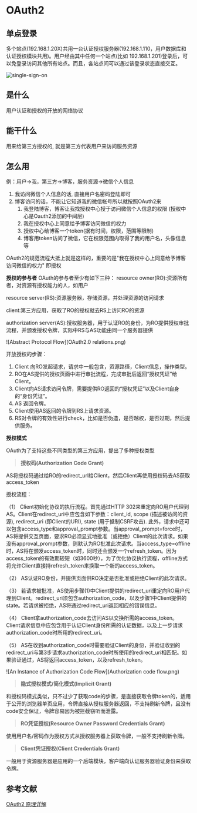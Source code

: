 # OAuth2

## 单点登录

多个站点(192.168.1.20X)共用一台认证授权服务器(192.168.1.110，用户数据库和认证授权模块共用)。用户经由其中任何一个站点(比如 192.168.1.201)登录后，可以免登录访问其他所有站点。而且，各站点间可以通过该登录状态直接交互。

![single-sign-on](single-sign-on.png)

## 是什么

用户认证和授权的开放的网络协议

## 能干什么

用来给第三方授权的, 就是第三方代表用户来访问服务资源

## 怎么用

例：用户->我，第三方->博客，服务资源->微信个人信息  
1. 我访问微信个人信息的话, 直接用户名密码登陆即可  
2. 博客访问的话，不能让它知道我的微信帐号所以就按照OAuth2来  
    1. 我登陆博客，博客让我找授权中心授于访问微信个人信息的权限 (授权中心是Oauth2添加的中间层)
    2. 我在授权中心上同意给予博客访问微信的权力
    3. 授权中心给博客一个token(据有时间，权限，范围等限制)
    4. 博客用token访问了微信，它在权限范围内取得了我的用户名，头像信息等

OAuth2的规范流程大抵上就是这样的，重要的是"我在授权中心上同意给予博客访问微信的权力" 即授权

**授权的参与者**
OAuth的参与者至少有如下三种：
resource owner(RO):资源所有者，对资源有授权能力的人，如用户

resource server(RS):资源服务器，存储资源，并处理资源的访问请求

client:第三方应用，获取了RO的授权就去RS上访问RO的资源

authorization server(AS):授权服务器，用于认证RO的身份，为RO提供授权审批流程，并颁发授权令牌，实际中RS与AS功能由同一个服务器提供

![Abstract Protocol Flow](OAuth2.0 relations.png)

开放授权的步骤：
1. Client 向RO发起请求，请求中一般包含，资源路径，Client信息，操作类型。
2. RO在AS提供的授权页面中进行审批流程，完成审批后返回“授权凭证”给Client。
3. Client向AS请求访问令牌，需要提供RO返回的“授权凭证”以及Client自身的“身份凭证”。
4. AS 返回令牌。
5. Client使用AS返回的令牌到RS上请求资源。
6. RS对令牌的有效性进行check，比如是否伪造，是否越权，是否过期，然后提供服务。

**授权模式**  

OAuth为了支持这些不同类型的第三方应用，提出了多种授权类型

> **授权码(Authorization Code Grant)**  

AS将授权码通过给RO的redirect_url给Client，然后Client再使用授权码去AS获取access_token

授权流程：

（1） Client初始化协议的执行流程。首先通过HTTP 302来重定向RO用户代理到AS。Client在redirect_uri中应包含如下参数：client_id, scope (描述被访问的资源), redirect_uri (即Client的URI), state (用于抵制CSRF攻击). 此外，请求中还可以包含access_type和approval_prompt参数。当approval_prompt=force时，AS将提供交互页面，要求RO必须显式地批准（或拒绝）Client的此次请求。如果没有approval_prompt参数，则默认为RO批准此次请求。当access_type=offline时，AS将在颁发access_token时，同时还会颁发一个refresh_token。因为access_token的有效期较短（如3600秒），为了优化协议执行流程，offline方式将允许Client直接持refresh_token来换取一个新的access_token。

（2） AS认证RO身份，并提供页面供RO决定是否批准或拒绝Client的此次请求。

（3） 若请求被批准，AS使用步骤(1)中Client提供的redirect_uri重定向RO用户代理到Client。redirect_uri须包含authorization_code，以及步骤1中Client提供的state。若请求被拒绝，AS将通过redirect_uri返回相应的错误信息。

（4） Client拿authorization_code去访问AS以交换所需的access_token。Client请求信息中应包含用于认证Client身份所需的认证数据，以及上一步请求authorization_code时所用的redirect_uri。

（5） AS在收到authorization_code时需要验证Client的身份，并验证收到的redirect_uri与第3步请求authorization_code时所使用的redirect_uri相匹配。如果验证通过，AS将返回access_token，以及refresh_token。

![An Instance of Authorization Code Flow](Authorization code flow.png)

> **隐式授权模式/简化模式(Implicit Grant)**  

和授权码模式类似，只不过少了获取code的步骤，是直接获取令牌token的，适用于公开的浏览器单页应用，令牌直接从授权服务器返回，不支持刷新令牌，且没有code安全保证，令牌容易因为被拦截窃听而泄露。

> **RO凭证授权(Resource Owner Password Credentials Grant)**  

使用用户名/密码作为授权方式从授权服务器上获取令牌，一般不支持刷新令牌。

> **Client凭证授权(Client Credentials Grant)**  

一般用于资源服务器是应用的一个后端模块，客户端向认证服务器验证身份来获取令牌。



## 参考文献
[OAuth2 原理详解](https://www.jianshu.com/p/a047176d9d65)
